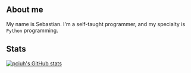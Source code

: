 ## About me
My name is Sebastian. I'm a self-taught programmer, and my specialty is ```Python``` programming.
## Stats
[![pciuh's GitHub stats](https://github-readme-stats.vercel.app/api?username=pciuh&show_icons=true&theme=radical)](https://github.com/anuraghazra/github-readme-stats)
